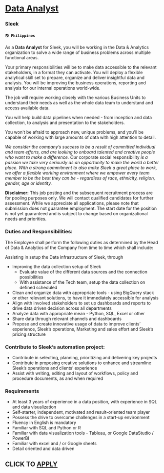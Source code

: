 # [Data Analyst](https://www.remotewlb.com/apply/data-analyst-67346)  
### Sleek  
#### `🌎 Philippines`  

As a **Data Analyst** for Sleek, you will be working in the Data & Analytics organization to solve a wide range of business problems across multiple functional areas.

Your primary responsibilities will be to make data accessible to the relevant stakeholders, in a format they can activate. You will deploy a flexible analytical skill set to prepare, organize and deliver insightful data and analysis. You will be improving the business operations, reporting and analysis for our internal operations world-wide.

The job will require working closely with the various Business Units to understand their needs as well as the whole data team to understand and access available data.

You will help build data pipelines when needed - from inception and data collection, to analysis and presentation to the stakeholders.

You won't be afraid to approach new, unique problems, and you'll be capable of working with large amounts of data with high attention to detail.

 _We consider the company’s success to be a result of committed individual and team efforts, and are looking to onboard talented and creative people who want to make a difference. Our_ corporate social responsibility _is a passion we take very seriously as an opportunity to make the world a better place. With a strong commitment to also make Sleek a great place to work, we offer a flexible working environment where we empower every team member to be the best they can be - regardless of race, ethnicity, religion, gender, age or identity._

 **Disclaimer:** This job posting and the subsequent recruitment process are for pooling purposes only. We will contact qualified candidates for further assessment. While we appreciate all applications, please note that submission does not guarantee employment. The start date for the position is not yet guaranteed and is subject to change based on organizational needs and priorities.

### Duties and Responsibilities:

The Employee shall perform the following duties as determined by the Head of Data & Analytics of the Company from time to time which shall include:

Assisting in setup the Data infrastructure of Sleek, through

  * Improving the data collection setup of Sleek 
    * Evaluate value of the different data sources and the connection possibilities
    * With assistance of the Tech team, setup the data collection on defined scheduled
  * Clean and organize data with appropriate tools - using BigQuery stack or other relevant solutions, to have it immediately accessible for analysis
  * Align with involved stakeholders to set up dashboards and reports to drive data driven decision across all departments
  * Analyze data with appropriate mean - Python, SQL, Excel or other
  * Share data through relevant channels and dashboards
  * Propose and create innovative usage of data to improve clients’ experience, Sleek’s operations, Marketing and sales effort and Sleek’s pricing structure

### Contribute to Sleek’s automation project:

  * Contribute in selecting, planning, prioritizing and delivering key projects
  * Contribute in proposing creative solutions to enhance and streamline Sleek’s operations and clients’ experience
  * Assist with writing, editing and layout of workflows, policy and procedure documents, as and when required

### Requirements

  * At least 3 years of experience in a data position, with experience in SQL and data visualization
  * Self-starter, independent, motivated and result-oriented team player
  * Possess the drive to overcome challenges in a start-up environment
  * Fluency in English is mandatory
  * Familiar with SQL and Python or R
  * Familiar with data visualization tools - Tableau, or Google DataStudio / PowerBI 
  * Familiar with excel and / or Google sheets
  * Detail oriented and data driven

  
## CLICK TO [APPLY](https://www.remotewlb.com/apply/data-analyst-67346)


